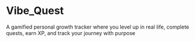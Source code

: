 # Vibe_Quest
A gamified personal growth tracker where you level up in real life, complete quests, earn XP, and track your journey with purpose
